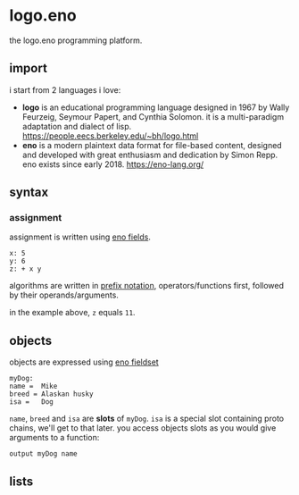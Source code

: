 # logo.eno

the logo.eno programming platform.

## import

i start from 2 languages i love:

- **logo** is an educational programming language designed in 1967 by Wally Feurzeig, Seymour Papert, and Cynthia Solomon. it is a multi-paradigm adaptation and dialect of lisp. https://people.eecs.berkeley.edu/~bh/logo.html
- **eno** is a modern plaintext data format for file-based content, designed and developed with great enthusiasm and dedication by Simon Repp. eno exists since early 2018. https://eno-lang.org/

## syntax

### assignment

assignment is written using [eno fields](https://eno-lang.org/eno/guide/elements/fields/).

```
x: 5
y: 6
z: + x y
```

algorithms are written in [prefix notation](https://en.wikipedia.org/wiki/Polish_notation), operators/functions first, followed by their operands/arguments.

in the example above, `z` equals `11`.

## objects

objects are expressed using [eno fieldset](https://eno-lang.org/eno/guide/elements/fieldsets/)

```
myDog:
name =  Mike
breed = Alaskan husky
isa =   Dog
```

`name`, `breed` and `isa` are **slots** of `myDog`. `isa` is a special slot containing proto chains, we'll get to that later. you access objects slots as you would give arguments to a function:

```
output myDog name
```

## lists

